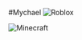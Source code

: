 #Mychael
![Roblox](https://nexo-uploads-beta.s3.amazonaws.com/wp-content/uploads/images/2024/09/d66ae37d46e00a1ecacfe9531986690a.jpg)

![Minecraft](https://www.minecraft.net/content/dam/games/minecraft/key-art/Vanilla-PMP_Collection-Carousel-0_Buzzy-Bees_1280x768.jpg)
